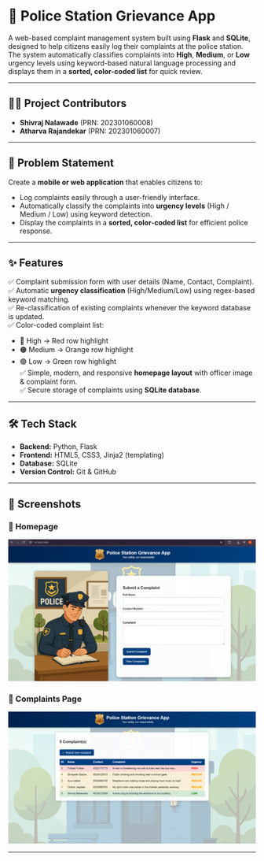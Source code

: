 # 🚨 Police Station Grievance App  

A web-based complaint management system built using **Flask** and **SQLite**, designed to help citizens easily log their complaints at the police station.  
The system automatically classifies complaints into **High**, **Medium**, or **Low** urgency levels using keyword-based natural language processing and displays them in a **sorted, color-coded list** for quick review.  

---

## 👨‍💻 Project Contributors  

- **Shivraj Nalawade** (PRN: 202301060008)  
- **Atharva Rajandekar** (PRN: 202301060007)  

---

## 📖 Problem Statement  

Create a **mobile or web application** that enables citizens to:  
- Log complaints easily through a user-friendly interface.  
- Automatically classify the complaints into **urgency levels** (High / Medium / Low) using keyword detection.  
- Display the complaints in a **sorted, color-coded list** for efficient police response.  

---

## ✨ Features  

✅ Complaint submission form with user details (Name, Contact, Complaint).  
✅ Automatic **urgency classification** (High/Medium/Low) using regex-based keyword matching.  
✅ Re-classification of existing complaints whenever the keyword database is updated.  
✅ Color-coded complaint list:
   - 🔴 High → Red row highlight  
   - 🟠 Medium → Orange row highlight  
   - 🟢 Low → Green row highlight  
✅ Simple, modern, and responsive **homepage layout** with officer image & complaint form.  
✅ Secure storage of complaints using **SQLite database**.  

---

## 🛠️ Tech Stack  

- **Backend:** Python, Flask  
- **Frontend:** HTML5, CSS3, Jinja2 (templating)  
- **Database:** SQLite  
- **Version Control:** Git & GitHub  

---

## 📸 Screenshots  

### 🏡 Homepage  
![Homepage](./assets/homepage.png)  

### 📝 Complaints Page  
![Complaints](./assets/complaints.png)  

---

